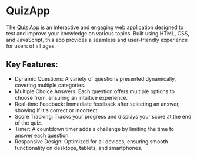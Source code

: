 # QuizApp
The Quiz App is an interactive and engaging web application designed to test and improve your knowledge on various topics. Built using HTML, CSS, and JavaScript, this app provides a seamless and user-friendly experience for users of all ages.

## Key Features:
- Dynamic Questions: A variety of questions presented dynamically, covering multiple categories.
- Multiple Choice Answers: Each question offers multiple options to choose from, ensuring an intuitive experience.
- Real-time Feedback: Immediate feedback after selecting an answer, showing if it's correct or incorrect.
- Score Tracking: Tracks your progress and displays your score at the end of the quiz.
- Timer: A countdown timer adds a challenge by limiting the time to answer each question.
- Responsive Design: Optimized for all devices, ensuring smooth functionality on desktops, tablets, and smartphones.
